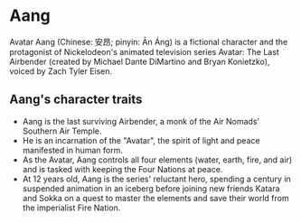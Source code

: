 # Aang

Avatar Aang (Chinese: 安昂; pinyin: Ān Áng) is a fictional character and the protagonist of Nickelodeon's animated television series Avatar: The Last Airbender (created by Michael Dante DiMartino and Bryan Konietzko), voiced by Zach Tyler Eisen.

## Aang's character traits
* Aang is the last surviving Airbender, a monk of the Air Nomads' Southern Air Temple.
* He is an incarnation of the "Avatar", the spirit of light and peace manifested in human form. 
* As the Avatar, Aang controls all four elements (water, earth, fire, and air) and is tasked with keeping the Four Nations at peace. 
* At 12 years old, Aang is the series' reluctant hero, spending a century in suspended animation in an iceberg before joining new friends Katara and Sokka on a quest to master the elements and save their world from the imperialist Fire Nation.